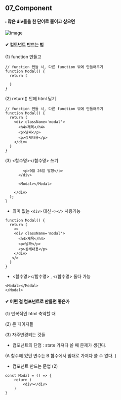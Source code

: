 ## 07_Component 

#### : 많은 div들을 한 단어로 줄이고 싶으면 

![image](https://github.com/oiosu/React-PJT/assets/99783474/b3691970-2ec9-4572-abe4-8be47f6934ca)


#### ✔ 컴토넌트 만드는 법 

(1) function 만들고 

```react
// function 만들 시, 다른 function 밖에 만들어주기 
function Modal() {
  return (

  )
}
```

(2) return() 안에 html 담기 

```react
// function 만들 시, 다른 function 밖에 만들어주기 
function Modal() {
  return (
    <div className='modal'>
      <h4>제목</h4>
      <p>날짜</p>
      <p>상세내용</p>
    </div>
  )
}
```

(3) <함수명></함수명> 쓰기 

```react
        <p>9월 26일 발행</p>
      </div>

      <Modal></Modal>
    
	</div>
  );
}
```



* 의미 없는 `<div>` 대신 `<></>` 사용가능 

```react
function Modal() {
  return (
    <>
    <div className='modal'>
      <h4>제목</h4>
      <p>날짜</p>
      <p>상세내용</p>
    </div>
   </>
  )
}
```



* <함수명></함수명> , </함수명> 둘다 가능 

```react
<Modal></Modal>
</Modal>
```



#### ✔ 어떤 걸 컴포넌트로 만들면 좋은가 

(1) 반복적인 html 축약할 때 

(2) 큰 페이지들 

(3) 자주변경되는 것들 



* 컴포넌트의 단점 : state 가져다 쓸 때 문제가 생긴다.

(A 함수에 있던 변수는 B 함수에서 맘대로 가져다 쓸 수 없다. ) 



* 컴포넌트 만드는 문법 (2)

```react
const Modal = () => {
    return (
        <div></div>
    )
}
```

